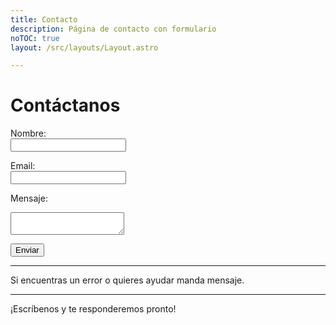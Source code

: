```yaml
---
title: Contacto
description: Página de contacto con formulario
noTOC: true 
layout: /src/layouts/Layout.astro

---
```


# Contáctanos

<form method="POST" id="form">
  <input type="hidden" name="access_key" value="c5b57471-b9f1-43cb-90b6-8b4b8e4fe450">

  <label for="nombre">Nombre:</label><br />
  <input type="text" id="nombre" name="nombre" required /><br />

  <label for="email">Email:</label><br />
  <input type="email" id="email" name="email" required /><br />

  <label for="message">Mensaje:</label><br />
  <textarea id="message" name="message" required></textarea><br />

  <button type="submit">Enviar</button>
  <div id="result" style="margin-top:1em;"></div>
</form>

<script is:inline>
  const form = document.getElementById('form');
  const result = document.getElementById('result');

  form.addEventListener('submit', function(e) {
    e.preventDefault();
    const formData = new FormData(form);
    const object = Object.fromEntries(formData);
    const json = JSON.stringify(object);

    result.innerHTML = "Por favor espera...";

    fetch('https://api.web3forms.com/submit', {
      method: 'POST',
      headers: {
        'Content-Type': 'application/json',
        'Accept': 'application/json'
      },
      body: json
    })
    .then(async (response) => {
      let json = await response.json();
      if (response.status == 200) {
        result.innerHTML = json.message;
      } else {
        result.innerHTML = json.message;
      }
    })
    .catch(error => {
      console.error(error);
      result.innerHTML = "¡Ocurrió un error!";
    })
    .finally(() => {
      form.reset();
      setTimeout(() => {
        result.style.display = "none";
      }, 3000);
    });
  });
</script>

---

Si encuentras un error o quieres ayudar manda mensaje.

---

¡Escríbenos y te responderemos pronto!